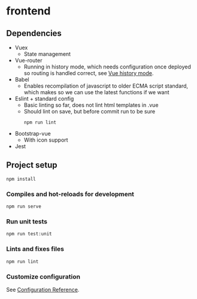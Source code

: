 # frontend
## Dependencies
- Vuex
  - State management
- Vue-router
  - Running in history mode, which needs configuration once deployed so routing is handled correct, see [Vue history mode](https://router.vuejs.org/guide/essentials/history-mode.html).
- Babel
  - Enables recompilation of javascript to older ECMA script standard, which makes so we can use the latest functions if we want
- Eslint + standard config
  - Basic linting so far, does not lint html templates in .vue 
  - Should lint on save, but before commit run to be sure
    ```
    npm run lint
    ```
- Bootstrap-vue
  - With icon support
- Jest
## Project setup
```
npm install
```

### Compiles and hot-reloads for development
```
npm run serve
```

### Run unit tests
```
npm run test:unit
```

### Lints and fixes files
```
npm run lint
```

### Customize configuration
See [Configuration Reference](https://cli.vuejs.org/config/).
